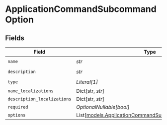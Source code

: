 # ApplicationCommandSubcommandOption


## Fields

| Field                                                                                                            | Type                                                                                                             | Required                                                                                                         | Description                                                                                                      |
| ---------------------------------------------------------------------------------------------------------------- | ---------------------------------------------------------------------------------------------------------------- | ---------------------------------------------------------------------------------------------------------------- | ---------------------------------------------------------------------------------------------------------------- |
| `name`                                                                                                           | *str*                                                                                                            | :heavy_check_mark:                                                                                               | N/A                                                                                                              |
| `description`                                                                                                    | *str*                                                                                                            | :heavy_check_mark:                                                                                               | N/A                                                                                                              |
| `type`                                                                                                           | *Literal[1]*                                                                                                     | :heavy_check_mark:                                                                                               | N/A                                                                                                              |
| `name_localizations`                                                                                             | Dict[str, *str*]                                                                                                 | :heavy_minus_sign:                                                                                               | N/A                                                                                                              |
| `description_localizations`                                                                                      | Dict[str, *str*]                                                                                                 | :heavy_minus_sign:                                                                                               | N/A                                                                                                              |
| `required`                                                                                                       | *OptionalNullable[bool]*                                                                                         | :heavy_minus_sign:                                                                                               | N/A                                                                                                              |
| `options`                                                                                                        | List[[models.ApplicationCommandSubcommandOptionOptions](../models/applicationcommandsubcommandoptionoptions.md)] | :heavy_minus_sign:                                                                                               | N/A                                                                                                              |